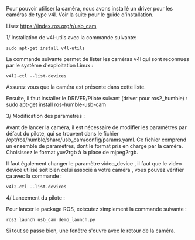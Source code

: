 Pour pouvoir utiliser la caméra, nous avons installé un driver pour les caméras de type v4l. Voir la suite pour le guide d'installation.

Lisez https://index.ros.org/r/usb_cam 

1/ Installation de v4l-utils avec la commande suivante:

```
sudo apt-get install v4l-utils 
```

La commande suivante permet de lister les caméras v4l qui sont reconnues par le système d'exploitation Linux :

```
v4l2-ctl --list-devices
```
Assurez vous que la caméra est présente dans cette liste.

Ensuite, il faut installer le DRIVER/Pilote suivant (driver pour ros2_humble) :
sudo apt-get install ros-humble-usb-cam

3/ Modification des paramètres :

Avant de lancer la caméra, il est nécessaire de modifier les paramètres par défaut du pilote, qui se trouvent dans le fichier /opt/ros/humble/share/usb_cam/config/params.yaml. Ce fichier comprend un ensemble de paramètres, dont le format pris en charge par la caméra. Choisissez le format yuv2rgb à la place de mjpeg2rgb.

Il faut également changer le paramètre video_device , il faut que le video device utilisé soit bien celui associé à votre caméra , vous pouvez vérifier ça avec la commande :

```
v4l2-ctl --list-devices
```

4/ Lancement du pilote :

Pour lancer le package ROS, exécutez simplement la commande suivante :

```
ros2 launch usb_cam demo_launch.py
```

Si tout se passe bien, une fenêtre s'ouvre avec le retour de la caméra.

